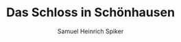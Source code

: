 ---
image: /assets/images/spiker/35b.jpg
author: Samuel Heinrich Spiker
artist: 
engraver: 
title: "Das Schloss in Schönhausen"
subtitle: 
tags:
  - Mansion
layout: post
---